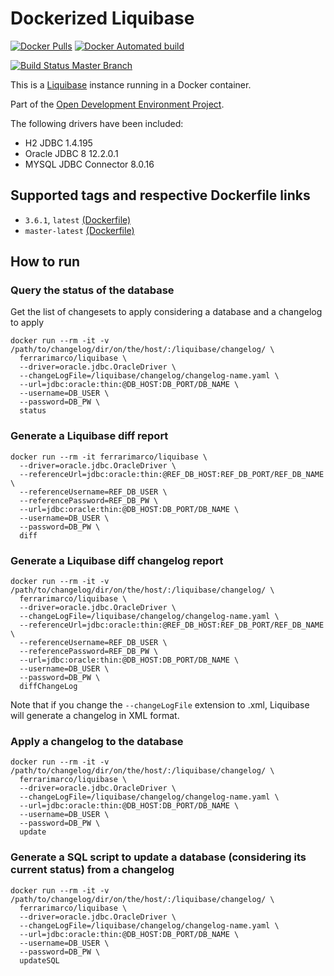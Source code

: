 # Dockerized Liquibase

[![Docker Pulls](https://img.shields.io/docker/pulls/ferrarimarco/liquibase.svg)](https://hub.docker.com/r/ferrarimarco/liquibase/)
[![Docker Automated build](https://img.shields.io/docker/automated/ferrarimarco/liquibase.svg)](https://hub.docker.com/r/ferrarimarco/liquibase/)

[![Build Status Master Branch](https://travis-ci.org/ferrarimarco/docker-liquibase.svg?branch=master)](https://travis-ci.org/ferrarimarco/docker-liquibase)

This is a [Liquibase](http://www.liquibase.org) instance running in a Docker container.

Part of the [Open Development Environment Project](https://github.com/ferrarimarco/open-development-environment).

The following drivers have been included:

- H2 JDBC 1.4.195
- Oracle JDBC 8 12.2.0.1
- MYSQL JDBC Connector 8.0.16

## Supported tags and respective Dockerfile links
- `3.6.1`, `latest` [(Dockerfile)](https://github.com/ferrarimarco/docker-liquibase/blob/3.6.1/Dockerfile)
- `master-latest` [(Dockerfile)](https://github.com/ferrarimarco/docker-liquibase/blob/master/Dockerfile)


## How to run

### Query the status of the database

Get the list of changesets to apply considering a database and a changelog to apply

```
docker run --rm -it -v /path/to/changelog/dir/on/the/host/:/liquibase/changelog/ \
  ferrarimarco/liquibase \
  --driver=oracle.jdbc.OracleDriver \
  --changeLogFile=/liquibase/changelog/changelog-name.yaml \
  --url=jdbc:oracle:thin:@DB_HOST:DB_PORT/DB_NAME \
  --username=DB_USER \
  --password=DB_PW \
  status
```

### Generate a Liquibase diff report

```
docker run --rm -it ferrarimarco/liquibase \
  --driver=oracle.jdbc.OracleDriver \
  --referenceUrl=jdbc:oracle:thin:@REF_DB_HOST:REF_DB_PORT/REF_DB_NAME \
  --referenceUsername=REF_DB_USER \
  --referencePassword=REF_DB_PW \
  --url=jdbc:oracle:thin:@DB_HOST:DB_PORT/DB_NAME \
  --username=DB_USER \
  --password=DB_PW \
  diff
```

### Generate a Liquibase diff changelog report

```
docker run --rm -it -v /path/to/changelog/dir/on/the/host/:/liquibase/changelog/ \
  ferrarimarco/liquibase \
  --driver=oracle.jdbc.OracleDriver \
  --changeLogFile=/liquibase/changelog/changelog-name.yaml \
  --referenceUrl=jdbc:oracle:thin:@REF_DB_HOST:REF_DB_PORT/REF_DB_NAME \
  --referenceUsername=REF_DB_USER \
  --referencePassword=REF_DB_PW \
  --url=jdbc:oracle:thin:@DB_HOST:DB_PORT/DB_NAME \
  --username=DB_USER \
  --password=DB_PW \
  diffChangeLog
```

Note that if you change the `--changeLogFile` extension to .xml, Liquibase will generate a changelog in XML format.

### Apply a changelog to the database

```
docker run --rm -it -v /path/to/changelog/dir/on/the/host/:/liquibase/changelog/ \
  ferrarimarco/liquibase \
  --driver=oracle.jdbc.OracleDriver \
  --changeLogFile=/liquibase/changelog/changelog-name.yaml \
  --url=jdbc:oracle:thin:@DB_HOST:DB_PORT/DB_NAME \
  --username=DB_USER \
  --password=DB_PW \
  update
```

### Generate a SQL script to update a database (considering its current status) from a changelog

```
docker run --rm -it -v /path/to/changelog/dir/on/the/host/:/liquibase/changelog/ \
  ferrarimarco/liquibase \
  --driver=oracle.jdbc.OracleDriver \
  --changeLogFile=/liquibase/changelog/changelog-name.yaml \
  --url=jdbc:oracle:thin:@DB_HOST:DB_PORT/DB_NAME \
  --username=DB_USER \
  --password=DB_PW \
  updateSQL
```
